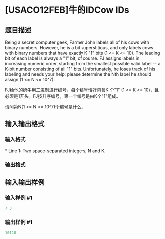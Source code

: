 # [USACO12FEB]牛的IDCow IDs

## 题目描述

Being a secret computer geek, Farmer John labels all of his cows with binary numbers. However, he is a bit superstitious, and only labels cows with binary numbers that have exactly K "1" bits (1 <= K <= 10). The leading bit of each label is always a "1" bit, of course. FJ assigns labels in increasing numeric order, starting from the smallest possible valid label -- a K-bit number consisting of all "1" bits. Unfortunately, he loses track of his labeling and needs your help: please determine the Nth label he should assign (1 <= N <= 10^7).

FJ给他的奶牛用二进制进行编号，每个编号恰好包含K 个"1" (1 <= K <= 10)，且必须是1开头。FJ按升序编号，第一个编号是由K个"1"组成。

请问第N(1 <= N <= 10^7)个编号是什么。

## 输入输出格式

### 输入格式

\* Line 1: Two space-separated integers, N and K.

### 输出格式

## 输入输出样例

### 输入样例 #1

```cpp
7 3 

```
### 输出样例 #1

```cpp
10110 

```
